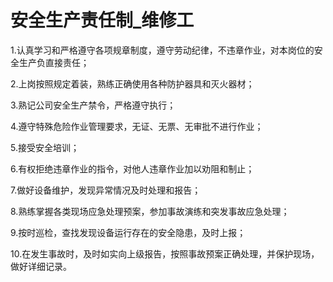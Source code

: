 # 安全生产责任制_维修工

1.认真学习和严格遵守各项规章制度，遵守劳动纪律，不违章作业，对本岗位的安全生产负直接责任；

2.上岗按照规定着装，熟练正确使用各种防护器具和灭火器材；

3.熟记公司安全生产禁令，严格遵守执行；

4.遵守特殊危险作业管理要求，无证、无票、无审批不进行作业；

5.接受安全培训；

6.有权拒绝违章作业的指令，对他人违章作业加以劝阻和制止；

7.做好设备维护，发现异常情况及时处理和报告；

8.熟练掌握各类现场应急处理预案，参加事故演练和突发事故应急处理；

9.按时巡检，查找发现设备运行存在的安全隐患，及时上报；

10.在发生事故时，及时如实向上级报告，按照事故预案正确处理，并保护现场，做好详细记录。